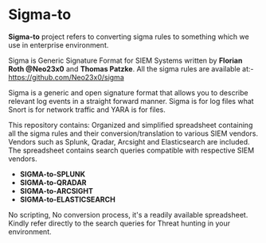 # Sigma-to
**Sigma-to** project refers to converting sigma rules to something which we use in enterprise environment.

Sigma is Generic Signature Format for SIEM Systems written by **Florian Roth @Neo23x0** and **Thomas Patzke**. All the sigma rules are available at:- https://github.com/Neo23x0/sigma 

Sigma is a generic and open signature format that allows you to describe relevant log events in a straight forward manner. 
Sigma is for log files what Snort is for network traffic and YARA is for files.

This repository contains: 
Organized and simplified spreadsheet containing all the sigma rules and their conversion/translation to various SIEM vendors.
Vendors such as Splunk, Qradar, Arcsight and Elasticsearch are included. The spreadsheet contains search queries compatible with respective SIEM vendors.

- **SIGMA-to-SPLUNK**
- **SIGMA-to-QRADAR**
- **SIGMA-to-ARCSIGHT**
- **SIGMA-to-ELASTICSEARCH**


No scripting, No conversion process, it's a readily available spreadsheet.
Kindly refer directly to the search queries for Threat hunting in your environment.



